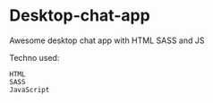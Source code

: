 # Desktop-chat-app
Awesome desktop chat app with HTML SASS and JS

Techno used:

    HTML
    SASS
    JavaScript
